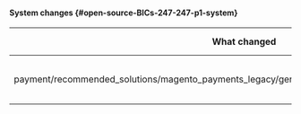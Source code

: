 #### System changes {#open-source-BICs-247-247-p1-system}

| What changed | How it changed |
| --- | --- |
| payment/recommended\_solutions/magento\_payments\_legacy/general\_configuration/paypal\_l2\_l3\_send\_data | A field-node was added |
